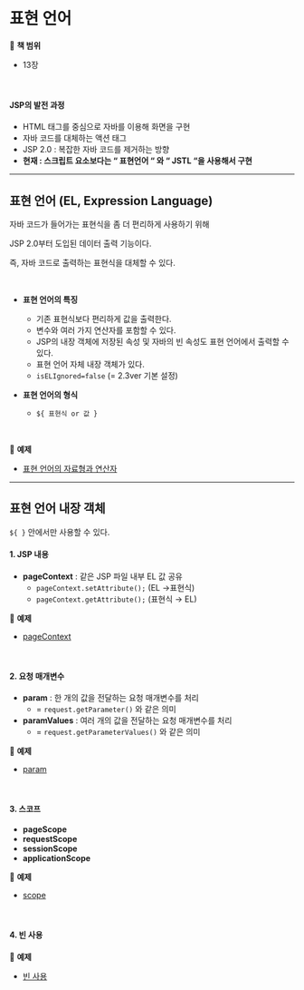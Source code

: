 # 표현 언어
:milky_way: **책 범위**
- 13장

<br>

#### JSP의 발전 과정
- HTML 태그를 중심으로 자바를 이용해 화면을 구현
- 자바 코드를 대체하는 액션 태그
- JSP 2.0 : 복잡한 자바 코드를 제거하는 방향
- **현재 : 스크립트 요소보다는 “ 표현언어 “ 와 “ JSTL “을 사용해서 구현**

---
    
## 표현 언어 (EL, Expression Language)

자바 코드가 들어가는 표현식을 좀 더 편리하게 사용하기 위해 

 JSP 2.0부터 도입된 데이터 출력 기능이다.

즉, 자바 코드로 출력하는 표현식을 대체할 수 있다.

<br>

- **표현 언어의 특징**
    - 기존 표현식보다 편리하게 값을 출력한다.
    - 변수와 여러 가지 연산자를 포함할 수 있다.
    - JSP의 내장 객체에 저장된 속성 및 자바의 빈 속성도 표현 언어에서 출력할 수 있다.
    - 표현 언어 자체 내장 객체가 있다.
    - `isELIgnored=false` (=  2.3ver 기본 설정)
    
- **표현 언어의 형식**
    - `${ 표현식 or 값 }`

<br>

:milky_way: **예제**
- [표현 언어의 자료형과 연산자](./test/el/eltest1.jsp)

---

## 표현 언어 내장 객체

`${ }` 안에서만 사용할 수 있다.


#### 1. JSP 내용

- **pageContext** : 같은 JSP 파일 내부 EL 값 공유
    - `pageContext.setAttribute();`  (EL →표현식)
    - `pageContext.getAttribute();`  (표현식 → EL)
    
:milky_way: **예제**
- [pageContext](./test/el/pageContext)

<br>

#### 2. 요청 매개변수

- **param** : 한 개의 값을 전달하는 요청 매개변수를 처리
    - = `request.getParameter()` 와 같은 의미
- **paramValues** : 여러 개의 값을 전달하는 요청 매개변수를 처리
    - = `request.getParameterValues()` 와 같은 의미
    
:milky_way: **예제**
- [param](./test/el/param)
    
<br>

#### 3. 스코프

- **pageScope**
- **requestScope**
- **sessionScope**
- **applicationScope**

:milky_way: **예제**
- [scope](./test/el/scope)

<br>

#### 4. 빈 사용
:milky_way: **예제**
- [빈 사용](./test/el/eltest4.jsp)